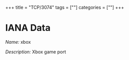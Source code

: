 +++
title = "TCP/3074"
tags = [""]
categories = [""]
+++

# IANA Data

_Name:_ xbox

_Description:_ Xbox game port

